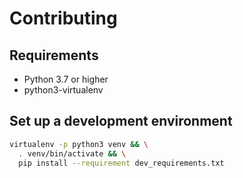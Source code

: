 # Contributing

## Requirements

* Python 3.7 or higher
* python3-virtualenv

## Set up a development environment

```bash
virtualenv -p python3 venv && \
  . venv/bin/activate && \
  pip install --requirement dev_requirements.txt
```
